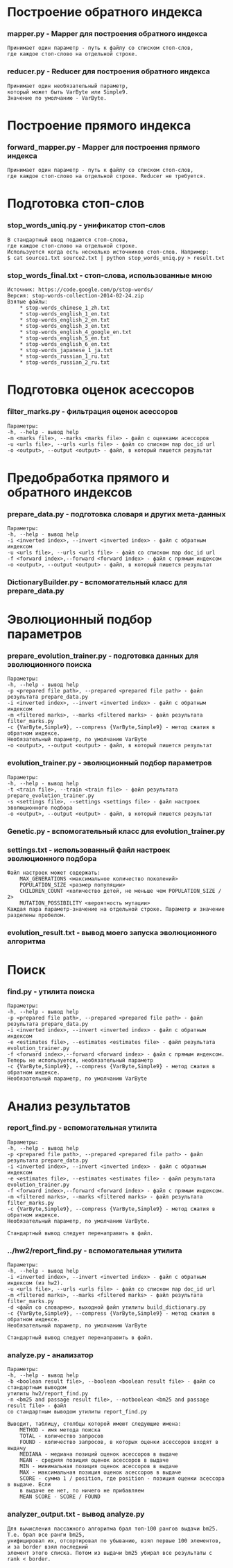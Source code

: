 # Построение обратного индекса
### mapper.py - Mapper для построения обратного индекса
	Принимает один параметр - путь к файлу со списком стоп-слов,
	где каждое стоп-слово на отдельной строке.

### reducer.py - Reducer для построения обратного индекса 
	Принимает один необязательный параметр, 
	который может быть VarByte или Simple9.
	Значение по умолчанию - VarByte.
	
# Построение прямого индекса
### forward_mapper.py - Mapper для построения прямого индекса
	Принимает один параметр - путь к файлу со списком стоп-слов,
	где каждое стоп-слово на отдельной строке. Reducer не требуется.

# Подготовка стоп-слов
### stop_words_uniq.py - унификатор стоп-слов
	В стандартный ввод подаются стоп-слова,
	где каждое стоп-слово на отдельной строке.
	Используется когда есть несколько источников стоп-слов. Например:
    $ cat source1.txt source2.txt | python stop_words_uniq.py > result.txt

### stop_words_final.txt - стоп-слова, использованные мною
    Источник: https://code.google.com/p/stop-words/
    Версия: stop-words-collection-2014-02-24.zip
    Взятые файлы:
        * stop-words_chinese_1_zh.txt
        * stop-words_english_1_en.txt
        * stop-words_english_2_en.txt
        * stop-words_english_3_en.txt
        * stop-words_english_4_google_en.txt
        * stop-words_english_5_en.txt
        * stop-words_english_6_en.txt
        * stop-words_japanese_1_ja.txt
        * stop-words_russian_1_ru.txt
        * stop-words_russian_2_ru.txt
        
# Подготовка оценок асессоров
### filter_marks.py - фильтрация оценок асессоров
    Параметры:
    -h, --help - вывод help
    -m <marks file>, --marks <marks file> - файл с оценками асессоров
    -u <urls file>, --urls <urls file> - файл cо списком пар doc_id url
    -o <output>, --output <output> - файл, в который пишется результат

# Предобработка прямого и обратного индексов
### prepare_data.py - подготовка словаря и других мета-данных
	Параметры:
    -h, --help - вывод help
    -i <inverted index>, --invert <inverted index> - файл с обратным индексом
    -u <urls file>, --urls <urls file> - файл cо списком пар doc_id url
    -f <forward index>,--forward <forward index> - файл с прямым индексом
    -o <output>, --output <output> - файл, в который пишется результат

### DictionaryBuilder.py - вспомогательный класс для prepare_data.py

# Эволюционный подбор параметров
### prepare_evolution_trainer.py - подготовка данных для эволюционного поиска
    Параметры:
    -h, --help - вывод help
    -p <prepared file path>, --prepared <prepared file path> - файл результата prepare_data.py
    -i <inverted index>, --invert <inverted index> - файл с обратным индексом
    -m <filtered marks>, --marks <filtered marks> - файл результата filter_marks.py
    -c {VarByte,Simple9}, --compress {VarByte,Simple9} - метод сжатия в обратном индексе.
    Необязательный параметр, по умолчанию VarByte
    -o <output>, --output <output> - файл, в который пишется результат

### evolution_trainer.py - эволюционный подбор параметров
    Параметры:
    -h, --help - вывод help
    -t <train file>, --train <train file> - файл результата prepare_evolution_trainer.py
    -s <settings file>, --settings <settings file> - файл настроек эволюционного подбора
    -o <output>, --output <output> - файл, в который пишется результат
    
### Genetic.py - вспомогательный класс для evolution_trainer.py

### settings.txt - использованный файл настроек эволюционного подбора
    Файл настроек может содержать:
        MAX_GENERATIONS <максимальное количество поколений>
        POPULATION_SIZE <размер популяции>
        CHILDREN_COUNT <количество детей, не меньше чем POPULATION_SIZE / 2>
        MUTATION_POSSIBILITY <вероятность мутации>
    Каждая пара параметр-значение на отдельной строке. Параметр и значение разделены пробелом.

### evolution_result.txt - вывод моего запуска эволюционного алгоритма
    
# Поиск
### find.py - утилита поиска
    Параметры:
    -h, --help - вывод help
    -p <prepared file path>, --prepared <prepared file path> - файл результата prepare_data.py
    -i <inverted index>, --invert <inverted index> - файл с обратным индексом
    -e <estimates file>, --estimates <estimates file> - файл результата evolution_trainer.py
    -f <forward index>,--forward <forward index> - файл с прямым индексом.
    Теперь не используется, необязательный параметр
    -c {VarByte,Simple9}, --compress {VarByte,Simple9} - метод сжатия в обратном индексе.
    Необязательный параметр, по умолчанию VarByte

# Анализ результатов
### report_find.py - вспомогательная утилита
	Параметры:
    -h, --help - вывод help
    -p <prepared file path>, --prepared <prepared file path> - файл результата prepare_data.py
    -i <inverted index>, --invert <inverted index> - файл с обратным индексом
    -e <estimates file>, --estimates <estimates file> - файл результата evolution_trainer.py
    -f <forward index>,--forward <forward index> - файл с прямым индексом.
    -m <filtered marks>, --marks <filtered marks> - файл результата filter_marks.py
    -c {VarByte,Simple9}, --compress {VarByte,Simple9} - метод сжатия в обратном индексе.
    Необязательный параметр, по умолчанию VarByte.

    Стандартный вывод следует перенаправить в файл.

### ../hw2/report_find.py - вспомогательная утилита
	Параметры:
    -h, --help - вывод help
    -i <inverted index>, --invert <inverted index> - файл с обратным индексом (из hw2).
    -u <urls file>, --urls <urls file> - файл cо списком пар doc_id url
    -m <filtered marks>, --marks <filtered marks> - файл результата filter_marks.py
	-d <файл со словарем>, выходной файл утилиты build_dictionary.py
    -c {VarByte,Simple9}, --compress {VarByte,Simple9} - метод сжатия в обратном индексе.
    Необязательный параметр, по умолчанию VarByte

    Стандартный вывод следует перенаправить в файл.

### analyze.py - анализатор
	Параметры:
    -h, --help - вывод help
    -b <boolean result file>, --boolean <boolean result file> - файл со стандартным выводом
    утилиты hw2/report_find.py
    -n <bm25 and passage result file>, --notboolean <bm25 and passage result file> - файл
    со стандартным выводом утилиты report_find.py

    Выводит, таблицу, столбцы которой имеют следующие имена:
    	METHOD - имя метода поиска
    	TOTAL - количество запросов
    	FOUND - количество запросов, в которых оценки асессоров входят в выдачу
    	MEDIANA - медиана позиций оценок асессоров в выдаче
    	MEAN - средняя позиция оценок асессоров в выдаче
    	MIN - минимальная позиция оценок асессоров в выдаче
    	MAX - максимальная позиция оценок асессоров в выдаче
    	SCORE - сумма 1 / position, где position - позиция оценки асессора в выдаче. Если
    	в выдаче ее нет, то ничего не прибавляем
    	MEAN SCORE - SCORE / FOUND

### analyzer_output.txt - вывод analyze.py
	Для вычисления пассажного алгоритма брал топ-100 рангов выдачи bm25. Т.е. брал все ранги bm25,
	унифицировал их, отсортировал по убыванию, взял первые 100 элементов, и за border взял последний
	элемент этого списка. Потом из выдачи bm25 убирал все результаты с rank < border.
